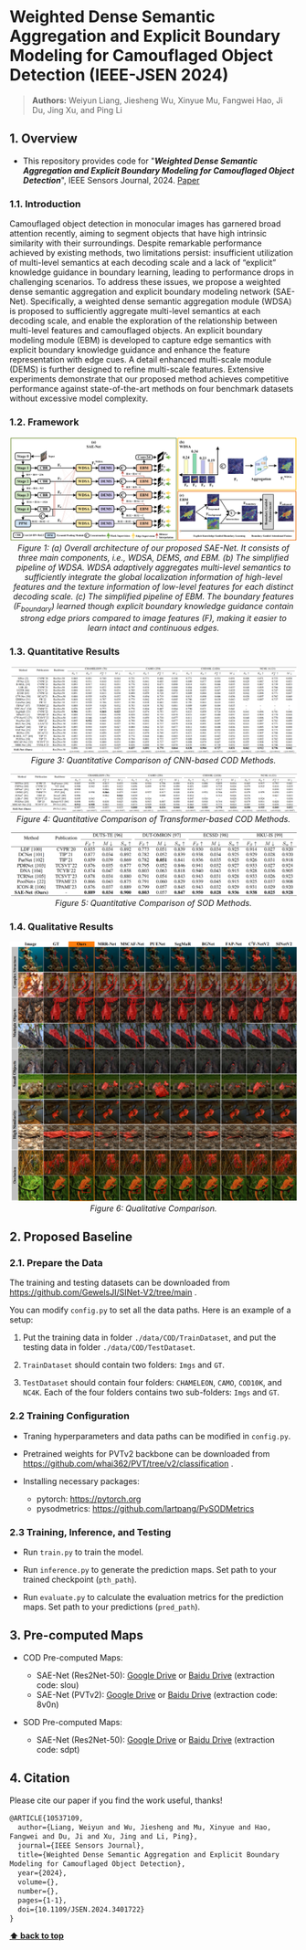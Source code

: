 #  Weighted Dense Semantic Aggregation and Explicit Boundary Modeling for Camouflaged Object Detection (IEEE-JSEN 2024)

> **Authors:** 
> Weiyun Liang,
> Jiesheng Wu,
> Xinyue Mu,
> Fangwei Hao,
> Ji Du,
> Jing Xu,
> and Ping Li

## 1. Overview

- This repository provides code for "_**Weighted Dense Semantic Aggregation and Explicit Boundary Modeling for Camouflaged Object Detection**_", IEEE Sensors Journal, 2024. [Paper](https://ieeexplore.ieee.org/document/10537109) 

### 1.1. Introduction
 Camouflaged object detection in monocular images has garnered broad attention recently, aiming to segment objects that have high intrinsic similarity with their surroundings. Despite remarkable performance achieved by existing methods, two limitations persist: insufficient utilization of multi-level semantics at each decoding scale and a lack of “explicit” knowledge guidance in boundary learning, leading to performance drops in challenging scenarios. To address these issues, we propose a weighted dense semantic aggregation and explicit boundary modeling network (SAE-Net). Specifically, a weighted dense semantic aggregation module (WDSA) is proposed to sufficiently aggregate multi-level semantics at each decoding scale, and enable the exploration of the relationship between multi-level features and camouflaged objects. An explicit boundary modeling module (EBM) is developed to capture edge semantics with explicit boundary knowledge guidance and enhance the feature representation with edge cues. A detail enhanced multi-scale module (DEMS) is further designed to refine multi-scale features. Extensive experiments demonstrate that our proposed method achieves competitive performance against state-of-the-art methods on four benchmark datasets without excessive model complexity.

### 1.2. Framework

<p align="center">
    <img src="imgs/SAE-Net.png"/> <br />
    <em> 
    Figure 1: (a) Overall architecture of our proposed SAE-Net. It consists of three main components, i.e., WDSA, DEMS, and EBM. (b) The simplified pipeline of WDSA. WDSA adaptively aggregates multi-level semantics to sufficiently integrate the global localization information of high-level features and the texture information of low-level features for each distinct decoding scale. (c) The simplified pipeline of EBM. The boundary features (F<sub>boundary</sub>) learned though explicit boundary knowledge guidance contain strong edge priors compared to image features (F), making it easier to learn intact and continuous edges.
    </em>
</p>

### 1.3. Quantitative Results

<p align="center">
    <img src="imgs/result-cnn.png"/> <br />
    <em> 
    Figure 3: Quantitative Comparison of CNN-based COD Methods.
    </em>
</p>

<p align="center">
    <img src="imgs/result-vit.png"/> <br />
    <em> 
    Figure 4: Quantitative Comparison of Transformer-based COD Methods.
    </em>
</p>

<p align="center">
    <img src="imgs/result-sod.png"/> <br />
    <em> 
    Figure 5: Quantitative Comparison of SOD Methods.
    </em>
</p>

### 1.4. Qualitative Results

<p align="center">
    <img src="imgs/vis.png"/> <br />
    <em> 
    Figure 6: Qualitative Comparison.
    </em>
</p>

## 2. Proposed Baseline

### 2.1. Prepare the Data

The training and testing datasets can be downloaded from https://github.com/GewelsJI/SINet-V2/tree/main .

You can modify `config.py` to set all the data paths. Here is an example of a setup:

1. Put the training data in folder `./data/COD/TrainDataset`, and put the testing data in folder `./data/COD/TestDataset`.

2. `TrainDataset` should contain two folders: `Imgs` and `GT`. 

3. `TestDataset` should contain four folders: `CHAMELEON`, `CAMO`, `COD10K`, and `NC4K`. Each of the four folders contains two sub-folders: `Imgs` and `GT`.

### 2.2 Training Configuration

+ Traning hyperparameters and data paths can be modified in `config.py`.

+ Pretrained weights for PVTv2 backbone can be downloaded from https://github.com/whai362/PVT/tree/v2/classification .

+ Installing necessary packages:
   + pytorch: https://pytorch.org
   + pysodmetrics: https://github.com/lartpang/PySODMetrics
  
### 2.3 Training, Inference, and Testing

+ Run `train.py` to train the model.

+ Run `inference.py` to generate the prediction maps. Set path to your trained checkpoint (`pth_path`).

+ Run `evaluate.py` to calculate the evaluation metrics for the prediction maps. Set path to your predictions (`pred_path`).

## 3. Pre-computed Maps

+ COD Pre-computed Maps: 
   + SAE-Net (Res2Net-50): [Google Drive](https://drive.google.com/file/d/1veIaSU49TXnZxSKkex-WrSIH5WZHFUJU/view?usp=sharing) or [Baidu Drive](https://pan.baidu.com/s/1xAaj6vMtRba4N1KIdSHQ6w) (extraction code: slou)
   + SAE-Net (PVTv2): [Google Drive](https://drive.google.com/file/d/1yRKRh6cN5gQr8Rkq4_dG5JcEyTzhsAKp/view?usp=sharing) or [Baidu Drive](https://pan.baidu.com/s/1Zxb8nSv7QAD1QX4aTR6Gfw) (extraction code: 8v0n)

+ SOD Pre-computed Maps:
   + SAE-Net (Res2Net-50): [Google Drive](https://drive.google.com/file/d/1iTUphJXr8sHZEWWvKR2Z_jMYU0_yy4wu/view?usp=sharing) or [Baidu Drive](https://pan.baidu.com/s/1g_Lr21oqPXwh5_wLQrBZyw) (extraction code: sdpt)


## 4. Citation

Please cite our paper if you find the work useful, thanks!
	
    @ARTICLE{10537109,
      author={Liang, Weiyun and Wu, Jiesheng and Mu, Xinyue and Hao, Fangwei and Du, Ji and Xu, Jing and Li, Ping},
      journal={IEEE Sensors Journal}, 
      title={Weighted Dense Semantic Aggregation and Explicit Boundary Modeling for Camouflaged Object Detection}, 
      year={2024},
      volume={},
      number={},
      pages={1-1}, 
      doi={10.1109/JSEN.2024.3401722}
    }


    
**[⬆ back to top](#1-overview)**

